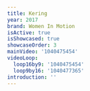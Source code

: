 ```yaml
---
title: Kering
year: 2017
brand: Women In Motion
isActive: true
isShowcased: true
showcaseOrder: 3
mainVideo: '1040475454'
videoLoop:
  loop16by9: '1040475454'
  loop9by16: '1040477365'
introduction: ''
---
```


